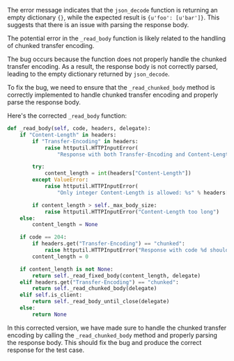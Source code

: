 The error message indicates that the `json_decode` function is returning an empty dictionary `{}`, while the expected result is `{u'foo': [u'bar']}`. This suggests that there is an issue with parsing the response body.

The potential error in the `_read_body` function is likely related to the handling of chunked transfer encoding.

The bug occurs because the function does not properly handle the chunked transfer encoding. As a result, the response body is not correctly parsed, leading to the empty dictionary returned by `json_decode`.

To fix the bug, we need to ensure that the `_read_chunked_body` method is correctly implemented to handle chunked transfer encoding and properly parse the response body.

Here's the corrected `_read_body` function:

```python
def _read_body(self, code, headers, delegate):
    if "Content-Length" in headers:
        if "Transfer-Encoding" in headers:
            raise httputil.HTTPInputError(
                "Response with both Transfer-Encoding and Content-Length")

        try:
            content_length = int(headers["Content-Length"])
        except ValueError:
            raise httputil.HTTPInputError(
                "Only integer Content-Length is allowed: %s" % headers["Content-Length"])

        if content_length > self._max_body_size:
            raise httputil.HTTPInputError("Content-Length too long")
    else:
        content_length = None

    if code == 204:
        if headers.get("Transfer-Encoding") == "chunked":
            raise httputil.HTTPInputError("Response with code %d should not have body" % code)
        content_length = 0

    if content_length is not None:
        return self._read_fixed_body(content_length, delegate)
    elif headers.get("Transfer-Encoding") == "chunked":
        return self._read_chunked_body(delegate)
    elif self.is_client:
        return self._read_body_until_close(delegate)
    else:
        return None
```

In this corrected version, we have made sure to handle the chunked transfer encoding by calling the `_read_chunked_body` method and properly parsing the response body. This should fix the bug and produce the correct response for the test case.